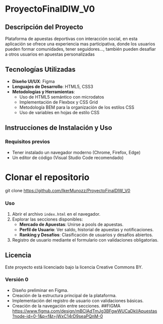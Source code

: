# ProyectoFinalDIW_V0
## Descripción del Proyecto
Plataforma de apuestas deportivas con interacción social, en esta aplicación se ofrece
una experiencia mas participativa, donde los usuarios pueden formar comunidades,
tener seguidores..., también pueden desafiar a otros usuarios en apuestas personalizadas





## Tecnologías Utilizadas
- **Diseño UI/UX**: Figma
- **Lenguajes de Desarrollo**: HTML5, CSS3
- **Metodologías y Herramientas**:
  - Uso de HTML5 semántico con microdatos
  - Implementación de Flexbox y CSS Grid
  - Metodología BEM para la organización de los estilos CSS
  - Uso de variables en hojas de estilo CSS

## Instrucciones de Instalación y Uso
### Requisitos previos
- Tener instalado un navegador moderno (Chrome, Firefox, Edge)
- Un editor de código (Visual Studio Code recomendado)

# Clonar el repositorio
git clone https://github.com/IkerMunozz/ProyectoFinalDIW_V0

### Uso
1. Abrir el archivo `index.html` en el navegador.
2. Explorar las secciones disponibles:
   - **Mercado de Apuestas**: Unirse a pools de apuestas.
   - **Perfil de Usuario**: Ver saldo, historial de apuestas y notificaciones.
   - **Ranking y Desafíos**: Clasificación de usuarios y desafíos abiertos.
3. Registro de usuario mediante el formulario con validaciones obligatorias.

## Licencia
Este proyecto está licenciado bajo la licencia Creative Commons BY.

### Versión 0
- Diseño preliminar en Figma.
- Creación de la estructura principal de la plataforma.
- Implementación del registro de usuario con validaciones básicas.
- Creación de la navegación entre secciones.
##FIGMA
https://www.figma.com/design/mBClAdTmJg3BFgwWUCaDkI/Apuestas?node-id=0-1&p=f&t=jWxC14rD9seaPQnM-0

